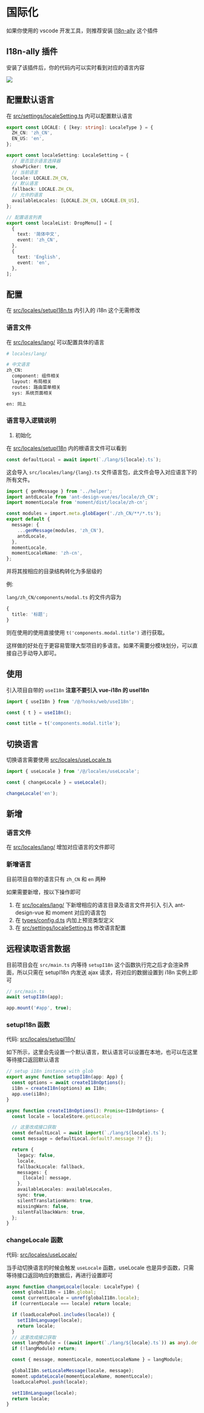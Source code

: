 # 国际化

如果你使用的 vscode 开发工具，则推荐安装 [I18n-ally](https://marketplace.visualstudio.com/items?itemName=Lokalise.i18n-ally) 这个插件

## I18n-ally 插件

安装了该插件后，你的代码内可以实时看到对应的语言内容

![](/images/i18n.png)

## 配置默认语言

在 [src/settings/localeSetting.ts](https://github.com/shuiyihan-work/zjtime-docs/tree/main/src/settings/localeSetting.ts) 内可以配置默认语言

```ts
export const LOCALE: { [key: string]: LocaleType } = {
  ZH_CN: 'zh_CN',
  EN_US: 'en',
};

export const localeSetting: LocaleSetting = {
  // 是否显示语言选择器
  showPicker: true,
  // 当前语言
  locale: LOCALE.ZH_CN,
  // 默认语言
  fallback: LOCALE.ZH_CN,
  // 允许的语言
  availableLocales: [LOCALE.ZH_CN, LOCALE.EN_US],
};

// 配置语言列表
export const localeList: DropMenu[] = [
  {
    text: '简体中文',
    event: 'zh_CN',
  },
  {
    text: 'English',
    event: 'en',
  },
];
```

## 配置

在 [src/locales/setupI18n.ts](https://github.com/shuiyihan-work/zjtime-docs/tree/main/src/locales/setupI18n.ts) 内引入的 i18n 这个无需修改

### 语言文件

在 [src/locales/lang/](https://github.com/shuiyihan-work/zjtime-docs/tree/main/src/locales/lang) 可以配置具体的语言

```bash
# locales/lang/

# 中文语言
zh_CN:
  component: 组件相关
  layout: 布局相关
  routes: 路由菜单相关
  sys: 系统页面相关

en: 同上

```

### 语言导入逻辑说明

1. 初始化

在 [src/locales/setupI18n](https://github.com/shuiyihan-work/zjtime-docs/tree/main/src/locales/setupI18n.ts) 内的根语言文件可以看到

```ts
const defaultLocal = await import(`./lang/${locale}.ts`);
```

这会导入 `src/locales/lang/{lang}.ts` 文件语言包，此文件会导入对应语言下的所有文件。

```ts
import { genMessage } from '../helper';
import antdLocale from 'ant-design-vue/es/locale/zh_CN';
import momentLocale from 'moment/dist/locale/zh-cn';

const modules = import.meta.globEager('./zh_CN/**/*.ts');
export default {
  message: {
    ...genMessage(modules, 'zh_CN'),
    antdLocale,
  },
  momentLocale,
  momentLocaleName: 'zh-cn',
};
```

并将其按相应的目录结构转化为多层级的

例:

`lang/zh_CN/components/modal.ts` 的文件内容为

```ts
{
  title: '标题';
}
```

则在使用的使用直接使用 `t('components.modal.title')` 进行获取。

这样做的好处在于更容易管理大型项目的多语言。如果不需要分模块划分，可以直接自己手动导入即可。

## 使用

引入项目自带的 `useI18n` **注意不要引入 vue-i18n 的 useI18n**

```ts
import { useI18n } from '/@/hooks/web/useI18n';

const { t } = useI18n();

const title = t('components.modal.title');
```

## 切换语言

切换语言需要使用 [src/locales/useLocale.ts](https://github.com/shuiyihan-work/zjtime-docs/tree/main/src/locales/useLocale.ts)

```ts
import { useLocale } from '/@/locales/useLocale';

const { changeLocale } = useLocale();

changeLocale('en');
```

## 新增

### 语言文件

在 [src/locales/lang/](https://github.com/shuiyihan-work/zjtime-docs/tree/main/src/locales/lang) 增加对应语言的文件即可

### 新增语言

目前项目自带的语言只有 `zh_CN` 和 `en` 两种

如果需要新增，按以下操作即可

1. 在 [src/locales/lang/](https://github.com/shuiyihan-work/zjtime-docs/tree/main/src/locales/lang) 下新增相应的语言目录及语言文件并引入 引入 ant-design-vue 和 moment 对应的语言包
2. 在 [types/config.d.ts](https://github.com/shuiyihan-work/zjtime-docs/tree/main/types/config) 内加上预览类型定义
3. 在 [src/settings/localeSetting.ts](https://github.com/shuiyihan-work/zjtime-docs/tree/main/src/settings/localeSetting.ts) 修改语言配置

## 远程读取语言数据

目前项目会在 `src/main.ts` 内等待 `setupI18n` 这个函数执行完之后才会渲染界面，所以只需在 setupI18n 内发送 ajax 请求，将对应的数据设置到 i18n 实例上即可

```ts
// src/main.ts
await setupI18n(app);

app.mount('#app', true);
```

### setupI18n 函数

代码: [src/locales/setupI18n/](https://github.com/shuiyihan-work/zjtime-docs/tree/main/src/locales/setupI18n.ts)

如下所示，这里会先设置一个默认语言，默认语言可以设置在本地，也可以在这里等待接口返回默认语言

```ts
// setup i18n instance with glob
export async function setupI18n(app: App) {
  const options = await createI18nOptions();
  i18n = createI18n(options) as I18n;
  app.use(i18n);
}

async function createI18nOptions(): Promise<I18nOptions> {
  const locale = localeStore.getLocale;

  // 这里改成接口获取
  const defaultLocal = await import(`./lang/${locale}.ts`);
  const message = defaultLocal.default?.message ?? {};

  return {
    legacy: false,
    locale,
    fallbackLocale: fallback,
    messages: {
      [locale]: message,
    },
    availableLocales: availableLocales,
    sync: true,
    silentTranslationWarn: true,
    missingWarn: false,
    silentFallbackWarn: true,
  };
}
```

### changeLocale 函数

代码: [src/locales/useLocale/](https://github.com/shuiyihan-work/zjtime-docs/tree/main/src/locales/useLocale)

当手动切换语言的时候会触发 `useLocale` 函数，useLocale 也是异步函数，只需等待接口返回响应的数据后，再进行设置即可

```ts
async function changeLocale(locale: LocaleType) {
  const globalI18n = i18n.global;
  const currentLocale = unref(globalI18n.locale);
  if (currentLocale === locale) return locale;

  if (loadLocalePool.includes(locale)) {
    setI18nLanguage(locale);
    return locale;
  }
  // 这里改成接口获取
  const langModule = ((await import(`./lang/${locale}.ts`)) as any).default as LangModule;
  if (!langModule) return;

  const { message, momentLocale, momentLocaleName } = langModule;

  globalI18n.setLocaleMessage(locale, message);
  moment.updateLocale(momentLocaleName, momentLocale);
  loadLocalePool.push(locale);

  setI18nLanguage(locale);
  return locale;
}
```
